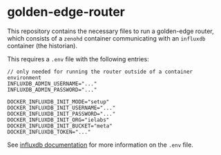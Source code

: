 # golden-edge-router

This repository contains the necessary files to run a golden-edge router, which consists of 
a `zenohd` container communicating with an `influxdb` container (the historian).

This requires a `.env` file with the following entries:
```
// only needed for running the router outside of a container environment
INFLUXDB_ADMIN_USERNAME="..."
INFLUXDB_ADMIN_PASSWORD="..."

DOCKER_INFLUXDB_INIT_MODE="setup"
DOCKER_INFLUXDB_INIT_USERNAME="..."
DOCKER_INFLUXDB_INIT_PASSWORD="..."
DOCKER_INFLUXDB_INIT_ORG="ielabs"
DOCKER_INFLUXDB_INIT_BUCKET="meta"
DOCKER_INFLUXDB_TOKEN="..."
```
See [influxdb documentation](https://github.com/docker-library/docs/blob/master/influxdb/README.md) for more information on the `.env` file.